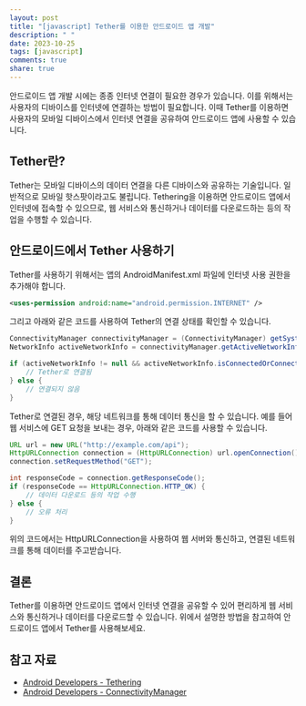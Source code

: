 ```yaml
---
layout: post
title: "[javascript] Tether를 이용한 안드로이드 앱 개발"
description: " "
date: 2023-10-25
tags: [javascript]
comments: true
share: true
---
```


안드로이드 앱 개발 시에는 종종 인터넷 연결이 필요한 경우가 있습니다. 이를 위해서는 사용자의 디바이스를 인터넷에 연결하는 방법이 필요합니다. 이때 Tether를 이용하면 사용자의 모바일 디바이스에서 인터넷 연결을 공유하여 안드로이드 앱에 사용할 수 있습니다.

## Tether란?

Tether는 모바일 디바이스의 데이터 연결을 다른 디바이스와 공유하는 기술입니다. 일반적으로 모바일 핫스팟이라고도 불립니다. Tethering을 이용하면 안드로이드 앱에서 인터넷에 접속할 수 있으므로, 웹 서비스와 통신하거나 데이터를 다운로드하는 등의 작업을 수행할 수 있습니다.

## 안드로이드에서 Tether 사용하기

Tether를 사용하기 위해서는 앱의 AndroidManifest.xml 파일에 인터넷 사용 권한을 추가해야 합니다.

```xml
<uses-permission android:name="android.permission.INTERNET" />
```

그리고 아래와 같은 코드를 사용하여 Tether의 연결 상태를 확인할 수 있습니다.

```java
ConnectivityManager connectivityManager = (ConnectivityManager) getSystemService(Context.CONNECTIVITY_SERVICE);
NetworkInfo activeNetworkInfo = connectivityManager.getActiveNetworkInfo();

if (activeNetworkInfo != null && activeNetworkInfo.isConnectedOrConnecting()) {
    // Tether로 연결됨
} else {
    // 연결되지 않음
}
```

Tether로 연결된 경우, 해당 네트워크를 통해 데이터 통신을 할 수 있습니다. 예를 들어 웹 서비스에 GET 요청을 보내는 경우, 아래와 같은 코드를 사용할 수 있습니다.

```java
URL url = new URL("http://example.com/api");
HttpURLConnection connection = (HttpURLConnection) url.openConnection();
connection.setRequestMethod("GET");

int responseCode = connection.getResponseCode();
if (responseCode == HttpURLConnection.HTTP_OK) {
    // 데이터 다운로드 등의 작업 수행
} else {
    // 오류 처리
}
```

위의 코드에서는 HttpURLConnection을 사용하여 웹 서버와 통신하고, 연결된 네트워크를 통해 데이터를 주고받습니다.

## 결론

Tether를 이용하면 안드로이드 앱에서 인터넷 연결을 공유할 수 있어 편리하게 웹 서비스와 통신하거나 데이터를 다운로드할 수 있습니다. 위에서 설명한 방법을 참고하여 안드로이드 앱에서 Tether를 사용해보세요.

## 참고 자료
- [Android Developers - Tethering](https://developer.android.com/guide/topics/connectivity/tethering)
- [Android Developers - ConnectivityManager](https://developer.android.com/reference/android/net/ConnectivityManager)